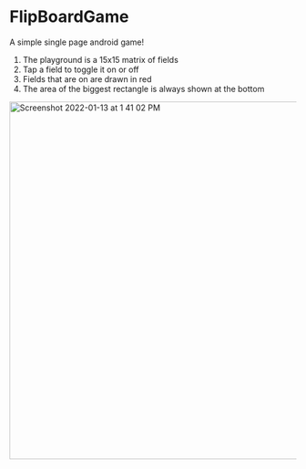# FlipBoardGame

A simple single page android game!

1. The playground is a 15x15 matrix of fields
2. Tap a field to toggle it on or off
3. Fields that are on are drawn in red
4. The area of the biggest rectangle is always shown at the bottom

<img width="627" alt="Screenshot 2022-01-13 at 1 41 02 PM" src="https://user-images.githubusercontent.com/8132694/149332152-73321b7c-0938-40a9-b038-85e997936823.png">
